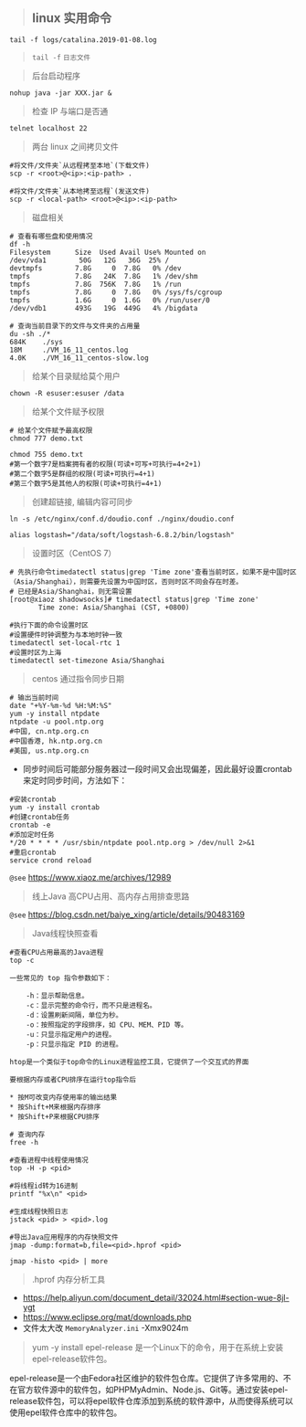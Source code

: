> ## linux 实用命令

```shell
tail -f logs/catalina.2019-01-08.log
```

> `tail -f` `日志文件`

> 后台启动程序

```shell
nohup java -jar XXX.jar &
```

> 检查 IP 与端口是否通

```shell
telnet localhost 22
```

> 两台 linux 之间拷贝文件

```shell
#将文件/文件夹`从远程拷至本地`(下载文件)
scp -r <root>@<ip>:<ip-path> .

#将文件/文件夹`从本地拷至远程`(发送文件)
scp -r <local-path> <root>@<ip>:<ip-path>
```

> 磁盘相关

```shell
# 查看有哪些盘和使用情况
df -h
Filesystem      Size  Used Avail Use% Mounted on
/dev/vda1        50G   12G   36G  25% /
devtmpfs        7.8G     0  7.8G   0% /dev
tmpfs           7.8G   24K  7.8G   1% /dev/shm
tmpfs           7.8G  756K  7.8G   1% /run
tmpfs           7.8G     0  7.8G   0% /sys/fs/cgroup
tmpfs           1.6G     0  1.6G   0% /run/user/0
/dev/vdb1       493G   19G  449G   4% /bigdata

# 查询当前目录下的文件与文件夹的占用量
du -sh ./*
684K    ./sys
18M     ./VM_16_11_centos.log
4.0K    ./VM_16_11_centos-slow.log
```

> 给某个目录赋给莫个用户

```shell
chown -R esuser:esuser /data
```

> 给某个文件赋予权限

```shell
# 给某个文件赋予最高权限
chmod 777 demo.txt

chmod 755 demo.txt
#第一个数字7是档案拥有者的权限(可读+可写+可执行=4+2+1)
#第二个数字5是群组的权限(可读+可执行=4+1)
#第三个数字5是其他人的权限(可读+可执行=4+1)
```

> 创建超链接, 编辑内容可同步

```shell
ln -s /etc/nginx/conf.d/doudio.conf ./nginx/doudio.conf

alias logstash="/data/soft/logstash-6.8.2/bin/logstash"
```

> 设置时区（CentOS 7）

```shell
# 先执行命令timedatectl status|grep 'Time zone'查看当前时区，如果不是中国时区（Asia/Shanghai），则需要先设置为中国时区，否则时区不同会存在时差。
# 已经是Asia/Shanghai，则无需设置
[root@xiaoz shadowsocks]# timedatectl status|grep 'Time zone'
       Time zone: Asia/Shanghai (CST, +0800)

#执行下面的命令设置时区
#设置硬件时钟调整为与本地时钟一致
timedatectl set-local-rtc 1
#设置时区为上海
timedatectl set-timezone Asia/Shanghai
```

> centos 通过指令同步日期

```shell
# 输出当前时间
date "+%Y-%m-%d %H:%M:%S"
yum -y install ntpdate
ntpdate -u pool.ntp.org
#中国, cn.ntp.org.cn
#中国香港, hk.ntp.org.cn
#美国, us.ntp.org.cn
```

* 同步时间后可能部分服务器过一段时间又会出现偏差，因此最好设置crontab来定时同步时间，方法如下：

```shell
#安装crontab
yum -y install crontab
#创建crontab任务
crontab -e
#添加定时任务
*/20 * * * * /usr/sbin/ntpdate pool.ntp.org > /dev/null 2>&1
#重启crontab
service crond reload
```

`@see` https://www.xiaoz.me/archives/12989

> 线上Java 高CPU占用、高内存占用排查思路

`@see` https://blog.csdn.net/baiye_xing/article/details/90483169

> Java线程快照查看

```shell
#查看CPU占用最高的Java进程
top -c

一些常见的 top 指令参数如下：

    -h：显示帮助信息。
    -c：显示完整的命令行，而不只是进程名。
    -d：设置刷新间隔，单位为秒。
    -o：按照指定的字段排序，如 CPU、MEM、PID 等。
    -u：只显示指定用户的进程。
    -p：只显示指定 PID 的进程。

htop是一个类似于top命令的Linux进程监控工具，它提供了一个交互式的界面

要根据内存或者CPU排序在运行top指令后

* 按M可改变内存使用率的输出结果
* 按Shift+M来根据内存排序
* 按Shift+P来根据CPU排序

# 查询内存
free -h

#查看进程中线程使用情况
top -H -p <pid>

#将线程id转为16进制
printf "%x\n" <pid>

#生成线程快照日志
jstack <pid> > <pid>.log

#导出Java应用程序的内存快照文件
jmap -dump:format=b,file=<pid>.hprof <pid>

jmap -histo <pid> | more
```

> .hprof 内存分析工具
* https://help.aliyun.com/document_detail/32024.html#section-wue-8jl-ygt
* https://www.eclipse.org/mat/downloads.php
* 文件太大改 `MemoryAnalyzer.ini` -Xmx9024m

> yum -y install epel-release 是一个Linux下的命令，用于在系统上安装epel-release软件包。

epel-release是一个由Fedora社区维护的软件包仓库。它提供了许多常用的、不在官方软件源中的软件包，如PHPMyAdmin、Node.js、Git等。通过安装epel-release软件包，可以将epel软件仓库添加到系统的软件源中，从而使得系统可以使用epel软件仓库中的软件包。